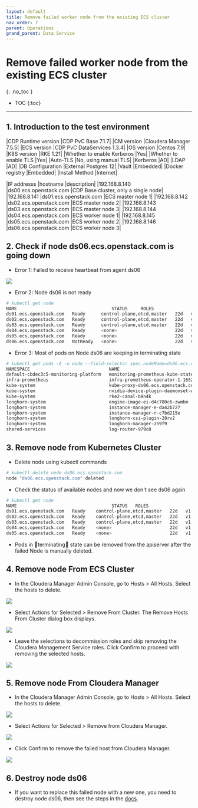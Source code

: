 ```yaml
---
layout: default
title: Remove failed worker node from the existing ECS cluster
nav_order: 7
parent: Operations
grand_parent: Data Service
---
```


# Remove failed worker node from the existing ECS cluster
{: .no_toc }

- TOC
{:toc}

---

## 1. Introduction to the test environment

|CDP Runtime version |CDP PvC Base 7.1.7|
|CM version |Cloudera Manager 7.5.5|
|ECS version |CDP PvC DataServices 1.3.4|
|OS version |Centos 7.9|
|K8S version |RKE 1.21|
|Whether to enable Kerberos |Yes|
|Whether to enable TLS |Yes|
|Auto-TLS |No, using manual TLS|
|Kerberos |AD|
|LDAP |AD|
|DB Configuration |External Postgres 12|
|Vault |Embedded|
|Docker registry |Embedded|
|Install Method |Internet|

|IP addresss |hostname |description|
|192.168.8.140	|ds00.ecs.openstack.com |CDP Base cluster, only a single node|
|192.168.8.141	|ds01.ecs.openstack.com |ECS master node 1|
|192.168.8.142	|ds02.ecs.openstack.com |ECS master node 2|
|192.168.8.143	|ds03.ecs.openstack.com |ECS master node 3|
|192.168.8.144	|ds04.ecs.openstack.com |ECS worker node 1|
|192.168.8.145	|ds05.ecs.openstack.com |ECS worker node 2|
|192.168.8.146	|ds06.ecs.openstack.com |ECS worker node 3|

## 2. Check if node ds06.ecs.openstack.com is going down

- Error 1: Failed to receive heartbeat from agent ds06

![](../../assets/images/ds/removenode01.png)

- Error 2: Node ds06 is not ready
```bash
# kubectl get node
NAME                                    STATUS     ROLES                       AGE   VERSION
ds01.ecs.openstack.com   Ready      control-plane,etcd,master   22d   v1.21.8+rke2r2
ds02.ecs.openstack.com   Ready      control-plane,etcd,master   22d   v1.21.8+rke2r2
ds03.ecs.openstack.com   Ready      control-plane,etcd,master   22d   v1.21.8+rke2r2
ds04.ecs.openstack.com   Ready      <none>                      22d   v1.21.8+rke2r2
ds05.ecs.openstack.com   Ready      <none>                      22d   v1.21.8+rke2r2
ds06.ecs.openstack.com   NotReady   <none>                      22d   v1.21.8+rke2r2
```
- Error 3: Most of pods on Node ds06  are keeping in terminating state
```bash
# kubectl get pods -A -o wide --field-selector spec.nodeName=ds06.ecs.openstack.com
NAMESPACE                              NAME                                                              READY   STATUS        RESTARTS   AGE    IP               NODE                                    NOMINATED NODE   READINESS GATES
default-cbdec3c5-monitoring-platform   monitoring-prometheus-kube-state-metrics-6ffcdcb5b4-ljgfq         2/2     Terminating   0          2d1h   10.42.4.27       ds06.ecs.openstack.com   <none>           <none>
infra-prometheus                       infra-prometheus-operator-1-1652500324-prometheus-node-expgjddh   1/1     Running       0          22d    192.168.8.146   ds06.ecs.openstack.com   <none>           <none>
kube-system                            kube-proxy-ds06.ecs.openstack.com                  1/1     Running       0          2d6h   192.168.8.146   ds06.ecs.openstack.com   <none>           <none>
kube-system                            nvidia-device-plugin-daemonset-wnq8p                              1/1     Running       0          22d    10.42.4.5        ds06.ecs.openstack.com   <none>           <none>
kube-system                            rke2-canal-b8n4k                                                  2/2     Running       0          22d    192.168.8.146   ds06.ecs.openstack.com   <none>           <none>
longhorn-system                        engine-image-ei-d4c780c6-zwmbm                                    1/1     Running       0          22d    10.42.4.4        ds06.ecs.openstack.com   <none>           <none>
longhorn-system                        instance-manager-e-da42b727                                       1/1     Terminating   0          2d2h   10.42.4.15       ds06.ecs.openstack.com   <none>           <none>
longhorn-system                        instance-manager-r-c7bd215e                                       1/1     Terminating   0          2d2h   10.42.4.16       ds06.ecs.openstack.com   <none>           <none>
longhorn-system                        longhorn-csi-plugin-28rv2                                         2/2     Running       0          22d    10.42.4.3        ds06.ecs.openstack.com   <none>           <none>
longhorn-system                        longhorn-manager-zh9f9                                            1/1     Running       0          22d    10.42.4.6        ds06.ecs.openstack.com   <none>           <none>
shared-services                        log-router-979c8                                                  2/2     Running       0          10d    10.42.4.2        ds06.ecs.openstack.com   <none>           <none>
```

## 3. Remove node from Kubernetes Cluster

- Delete node using kubectl commands
```bash
# kubectl delete node ds06.ecs.openstack.com
node "ds06.ecs.openstack.com" deleted
```
- Check the status of available nodes and now we don't see ds06 again
```bash
# kubectl get node
NAME                                    STATUS   ROLES                       AGE   VERSION
ds01.ecs.openstack.com   Ready    control-plane,etcd,master   22d   v1.21.8+rke2r2
ds02.ecs.openstack.com   Ready    control-plane,etcd,master   22d   v1.21.8+rke2r2
ds03.ecs.openstack.com   Ready    control-plane,etcd,master   22d   v1.21.8+rke2r2
ds04.ecs.openstack.com   Ready    <none>                      22d   v1.21.8+rke2r2
ds05.ecs.openstack.com   Ready    <none>                      22d   v1.21.8+rke2r2
```
- Pods in terminating state can be removed from the apiserver after the failed Node is manually deleted.


## 4. Remove node From ECS Cluster

- In the Cloudera Manager Admin Console, go to Hosts > All Hosts. Select the hosts to delete.

![](../../assets/images/ds/removenode02.png)

- Select Actions for Selected > Remove From Cluster. The Remove Hosts From Cluster dialog box displays.

![](../../assets/images/ds/removenode03.png)

- Leave the selections to decommission roles and skip removing the Cloudera Management Service roles. Click Confirm to proceed with removing the selected hosts.

![](../../assets/images/ds/removenode04.png)


## 5. Remove node From Cloudera Manager

- In the Cloudera Manager Admin Console, go to Hosts > All Hosts. Select the hosts to delete.

![](../../assets/images/ds/removenode05.png)

- Select Actions for Selected > Remove from Cloudera Manager.

![](../../assets/images/ds/removenode06.png)

- Click Confirm to remove the failed host from Cloudera Manager.

![](../../assets/images/ds/removenode07.png)


## 6. Destroy node ds06

- If you want to replace this failed node with a new one, you need to destroy node ds06, then see the steps in the [docs](https://fxu1024.github.io/docs/ds/addworknode/).

